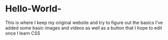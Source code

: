 # Hello-World-
This is where I keep my original website and try to figure out the basics
I've added some basic images and videos as well as a button that I hope to edit once I learn CSS
